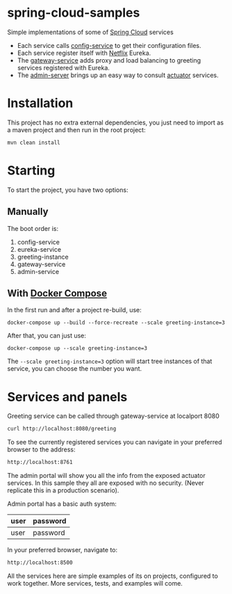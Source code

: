 # spring-cloud-samples

Simple implementations of some of [Spring Cloud] services

- Each service calls [config-service] to get their configuration files.
- Each service register itself with [Netflix] Eureka.
- The [gateway-service] adds proxy and load balancing to greeting services registered with Eureka.
- The [admin-server] brings up an easy way to consult [actuator] services.

# Installation
This project has no extra external dependencies, you just need to import as a maven project and then run in the root project:

```sh 
mvn clean install
```
# Starting

To start the project, you have two options:

## Manually

The boot order is:
1. config-service
2. eureka-service
3. greeting-instance
4. gateway-service
5. admin-service


## With [Docker Compose] 

In the first run and after a project re-build, use:

```
docker-compose up --build --force-recreate --scale greeting-instance=3
```

After that, you can just use:

```
docker-compose up --scale greeting-instance=3
```

The `--scale greeting-instance=3` option will start tree instances of that service, you can choose the number you want.

# Services and panels

Greeting service can be called through gateway-service at localport 8080
```sh
curl http://localhost:8080/greeting
```
To see the currently registered services you can navigate in your preferred browser to the address:
```sh
http://localhost:8761
```
The admin portal will show you all the info from the exposed actuator services. In this sample they all are exposed with no security. (Never replicate this in a production scenario).

Admin portal has a basic auth system:

|   user    |   password   |
| --------- | ------------ |
|   user    |   password   |

In your preferred browser, navigate to:
```sh
http://localhost:8500
```
All the services here are simple examples of its on projects, configured to work together.
More services, tests, and examples will come.

[config-service]: <https://cloud.spring.io/spring-cloud-config/> 
[Netflix]: <https://cloud.spring.io/spring-cloud-netflix/>
[Spring Cloud]: <http://projects.spring.io/spring-cloud/>
[gateway-service]: <https://cloud.spring.io/spring-cloud-gateway/>
[admin-server]: <https://github.com/codecentric/spring-boot-admin>
[actuator]: <https://spring.io/guides/gs/actuator-service/>
[Docker Compose]: <https://docs.docker.com/compose/install/>

